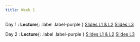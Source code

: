 ```yaml
---
title: Week 1 
---
```


Day 1
: **Lecture**{: .label .label-purple }
[Slides L1 & L2](https://yijiezcn.github.io/MAT2041-25S/assets/slides/L1/Lec1.pdf)
[Slides L3](https://yijiezcn.github.io/MAT2041-25S/assets/slides/L3/Lec1.pdf)

Day 2
: **Lecture**{: .label .label-purple }
[Slides L1 & L2](https://yijiezcn.github.io/MAT2041-25S/assets/slides/L1/Lec2.pdf)
[Slides L3](https://yijiezcn.github.io/MAT2041-25S/assets/slides/L3/Lec2.pdf)



